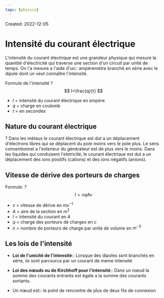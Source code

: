 ```yaml
---
tags: [physics]
---
```

Created: 2022-12-05

# Intensité du courant électrique

L'intensité du courant électrique est une grandeur physique qui mesure la quantité d'électricité qui traverse une section d'un circuit par unité de temps. On l'a mesure a l'aide d'un:: ampèremètre branché en série avec le dipole dont un veut connaître l'intensité.
<!--SR:!2024-02-11,8,268-->



Formule de l'intensité
?
$$
I=\frac{q}{t}
$$
- $I$ = intensité du courant électrique en ampère
- $q$ = charge en coulomb
- $t$ = en secondes
<!--SR:!2024-02-12,9,268-->


## Nature du courant électrique

?
Dans les métaux le courant électrique est dut a un déplacement d'électrons libres qui se déplacent du pole moins vers le pole plus. Le sens conventionnel a l'exterieur du générateur est de plus vers le moins.
Dans les liquides qui conduisent l'eletricité, le courant électrique est dut a un déplacement des ions positifs (cations) et des ions négatifs (anions).
<!--SR:!2024-02-09,11,283-->


## Vitesse de dérive des porteurs de charges

Formule:
?
$$
I=nqAv
$$
- $v$ = vitesse de dérive en $ms^{-1}$
- $A$ = aire de la section en $m^{2}$
- $I$ = intensité du courant en $A$
- $q$ = charge des porteurs de charges en $c$
- $n$ = nombre de porteurs de charge par unité de volume en $m^{-3}$
<!--SR:!2024-05-17,275,208-->

## Les lois de l'intensité
- **Loi de l'unicité de l'intensité**:: Lorsque des dipoles sont branchés en série, ils sont parcourus par un courant de meme intensité
<!--SR:!2024-03-11,34,270-->
- **Loi des nœuds ou de Kirchhoff pour l'intensité**:: Dans un nœud la somme des courants entrants est égale a la somme des courants sortants.
<!--SR:!2024-03-09,32,270-->
- Un nœud est:: le point de rencontre de plus de deux fils de connexion
<!--SR:!2024-02-16,14,230-->

